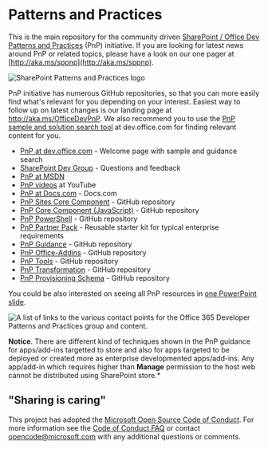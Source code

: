 # Patterns and Practices #
This is the main repository for the community driven [SharePoint / Office Dev Patterns and Practices](http://aka.ms/OfficeDevPnP) (PnP) initiative. If you are looking for latest news around PnP or related topics, please have a look on our one pager at [http://aka.ms/sppnp](http://aka.ms/sppnp). 

![SharePoint Patterns and Practices logo](https://dev.office.com/Media/Default/PnP/sppnp.png)

PnP initiative has numerous GitHub repositories, so that you can more easily find what's relevant for you depending on your interest. Easiest way to follow up on latest changes is our landing page at http://aka.ms/OfficeDevPnP. We also recommend you to use the [PnP sample and solution search tool](http://dev.office.com/patterns-and-practices-resources) at dev.office.com for finding relevant content for you.

- [PnP at dev.office.com](http://aka.ms/OfficeDevPnP) - Welcome page with sample and guidance search
- [SharePoint Dev Group](http://aka.ms/sppnp-community) - Questions and feedback
- [PnP at MSDN](http://aka.ms/OfficeDevPnPMSDN) 
- [PnP videos](http://aka.ms/sppnp-videos) at YouTube
- [PnP at Docs.com](https://docs.com/OfficeDevPnP) - Docs.com
- [PnP Sites Core Component](http://aka.ms/officedevpnpsitescore) - GitHub repository 
- [PnP Core Component (JavaScript)](https://github.com/OfficeDev/PnP-JS-Core) - GitHub repository
- [PnP PowerShell](http://aka.ms/officedevpnppowershell) - GitHub repository
- [PnP Partner Pack](https://github.com/OfficeDev/PnP-partner-pack) - Reusable starter kit for typical enterprise requirements
- [PnP Guidance](http://aka.ms/OfficeDevPnPGuidance) - GitHub repository
- [PnP Office-Addins](http://aka.ms/officedevpnpofficeaddins) - GitHub repository
- [PnP Tools](https://github.com/OfficeDev/PnP-Tools) - GitHub repository
- [PnP Transformation](https://github.com/OfficeDev/PnP-Transformation) - GitHub repository
- [PnP Provisioning Schema](https://github.com/OfficeDev/PnP-provisioning-schema) - GitHub repository

You could be also interested on seeing all PnP resources in [one PowerPoint slide](https://docs.com/OfficeDevPnP/9085/office-dev-pnp-resources).

![A list of links to the various contact points for the Office 365 Developer Patterns and Practices group and content.](http://i.imgur.com/TtNMeTn.png)

**Notice**. There are different kind of techniques shown in the PnP guidance for apps/add-ins targetted to store and also for apps targeted to be deployed or created more as enterprise developmented apps/add-ins. Any app/add-in which requires higher than **Manage** permission to the host web cannot be distributed using SharePoint store.*

## "Sharing is caring" ## 

This project has adopted the [Microsoft Open Source Code of Conduct](https://opensource.microsoft.com/codeofconduct/). For more information see the [Code of Conduct FAQ](https://opensource.microsoft.com/codeofconduct/faq/) or contact [opencode@microsoft.com](mailto:opencode@microsoft.com) with any additional questions or comments.
